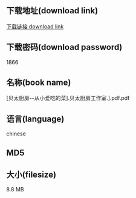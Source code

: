 ## 下载地址(download link)
[下载链接 download link](https://tutu365.netlify.app/?s=%5B%E8%B4%9D%E5%A4%AA%E5%8E%A8%E6%88%BF--%E4%BB%8E%E5%B0%8F%E7%88%B1%E5%90%83%E7%9A%84%E8%8F%9C%5D.%E8%B4%9D%E5%A4%AA%E5%8E%A8%E6%88%BF%E5%B7%A5%E4%BD%9C%E5%AE%A4.%5D.pdf)

## 下载密码(download password)
1866

## 名称(book name)
[贝太厨房--从小爱吃的菜].贝太厨房工作室.].pdf.pdf

## 语言(language)
chinese

## MD5


## 大小(filesize)
8.8 MB
